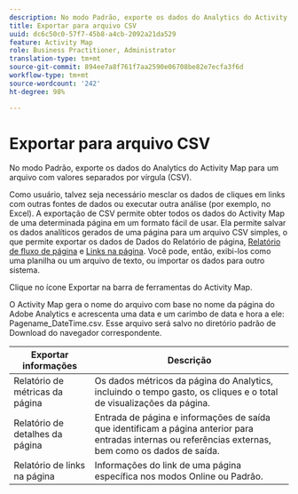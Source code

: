 ```yaml
---
description: No modo Padrão, exporte os dados do Analytics do Activity Map para um arquivo com valores separados por vírgula (CSV).
title: Exportar para arquivo CSV
uuid: dc6c50c0-57f7-45b8-a4cb-2092a21da529
feature: Activity Map
role: Business Practitioner, Administrator
translation-type: tm+mt
source-git-commit: 894ee7a8f761f7aa2590e06708be82e7ecfa3f6d
workflow-type: tm+mt
source-wordcount: '242'
ht-degree: 98%

---
```



# Exportar para arquivo CSV

No modo Padrão, exporte os dados do Analytics do Activity Map para um arquivo com valores separados por vírgula (CSV).

Como usuário, talvez seja necessário mesclar os dados de cliques em links com outras fontes de dados ou executar outra análise (por exemplo, no Excel). A exportação de CSV permite obter todos os dados do Activity Map de uma determinada página em um formato fácil de usar. Ela permite salvar os dados analíticos gerados de uma página para um arquivo CSV simples, o que permite exportar os dados de Dados do Relatório de página, [Relatório de fluxo de página](/help/analyze/activity-map/activitymap-page-flow.md) e [Links na página](/help/analyze/activity-map/activitymap-links-report.md). Você pode, então, exibi-los como uma planilha ou um arquivo de texto, ou importar os dados para outro sistema.

Clique no ícone Exportar na barra de ferramentas do Activity Map.

O Activity Map gera o nome do arquivo com base no nome da página do Adobe Analytics e acrescenta uma data e um carimbo de data e hora a ele: Pagename_DateTime.csv. Esse arquivo será salvo no diretório padrão de Download do navegador correspondente.

| Exportar informações | Descrição |
|---|---|
| Relatório de métricas da página | Os dados métricos da página do Analytics, incluindo o tempo gasto, os cliques e o total de visualizações da página. |
| Relatório de detalhes da página | Entrada de página e informações de saída que identificam a página anterior para entradas internas ou referências externas, bem como os dados de saída. |
| Relatório de links na página | Informações do link de uma página específica nos modos Online ou Padrão. |
